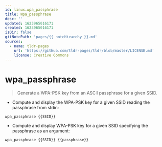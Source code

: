 ```yaml
---
id: linux.wpa_passphrase
title: Wpa_passphrase
desc: ''
updated: 1623965016171
created: 1623965016171
isDir: false
gitNotePath: 'pages/{{ noteHiearchy }}.md'
sources:
  - name: tldr-pages
    url: 'https://github.com/tldr-pages/tldr/blob/master/LICENSE.md'
    license: Creative Commons
---
```

# wpa_passphrase

> Generate a WPA-PSK key from an ASCII passphrase for a given SSID.

- Compute and display the WPA-PSK key for a given SSID reading the passphrase from stdin:

`wpa_passphrase {{SSID}}`

- Compute and display WPA-PSK key for a given SSID specifying the passphrase as an argument:

`wpa_passphrase {{SSID}} {{passphrase}}`

